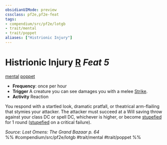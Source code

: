 ```yaml
---
obsidianUIMode: preview
cssclass: pf2e,pf2e-feat
tags:
- compendium/src/pf2e/lotgb
- trait/mental
- trait/poppet
aliases: ["Histrionic Injury"]
---
```

# Histrionic Injury  [R](../../Rules/core-rulebook/chapter-9-playing-the-game.md#Actions "Reaction") *Feat 5*  
[mental](../../Rules/traits/mental.md)  [poppet](../../Rules/traits/poppet-lotgb.md)  

- **Frequency**: once per hour
- **Trigger** A creature you can see damages you with a melee [Strike](../../Rules/actions/strike.md).
- **Activity** Reaction

You respond with a startled look, dramatic pratfall, or theatrical arm-flailing that stymies your attacker. The attacker must succeed at a Will saving throw against your class DC or spell DC, whichever is higher, or become [stupefied](../../Rules/conditions.md#Stupefied) for 1 round ([stupefied](../../Rules/conditions.md#Stupefied) on a critical failure).

*Source: Lost Omens: The Grand Bazaar p. 64*  
%% #compendium/src/pf2e/lotgb #trait/mental #trait/poppet %%